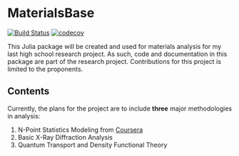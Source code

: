 # MaterialsBase
[![Build Status](https://travis-ci.com/bldamalla/MaterialsBase.jl.svg?branch=n-pt-stats)](https://travis-ci.com/bldamalla/MaterialsBase.jl)
[![codecov](https://codecov.io/gh/bldamalla/MaterialsBase.jl/branch/master/graph/badge.svg)](https://codecov.io/gh/bldamalla/MaterialsBase.jl)

This Julia package will be created and used for materials analysis for my last high school research project.
As such, code and documentation in this package are part of the research project.
Contributions for this project is limited to the proponents.

## Contents

Currently, the plans for the project are to include **three** major methodologies in analysis:

1. N-Point Statistics Modeling from [Coursera](https://www.coursera.org/learn/material-informatics)
2. Basic X-Ray Diffraction Analysis
3. Quantum Transport and Density Functional Theory
